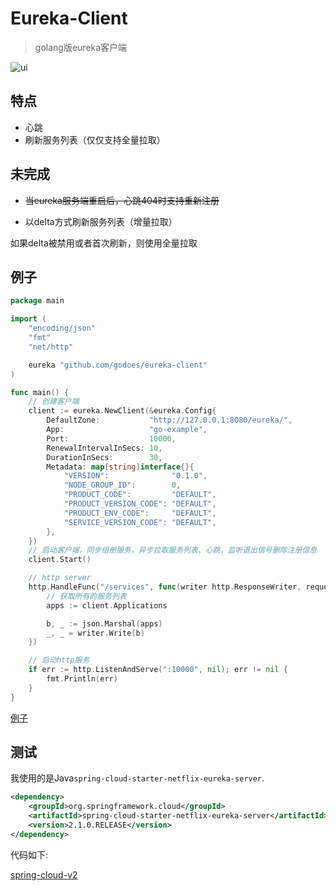 # Eureka-Client

> golang版eureka客户端

![ui](./doc/eureka-server.jpg)

## 特点

* 心跳
* 刷新服务列表（仅仅支持全量拉取）

## 未完成

* ~~当eureka服务端重启后，心跳404时支持重新注册~~

* 以delta方式刷新服务列表（增量拉取）

如果delta被禁用或者首次刷新，则使用全量拉取

## 例子

```go
package main

import (
	"encoding/json"
	"fmt"
	"net/http"

	eureka "github.com/godoes/eureka-client"
)

func main() {
	// 创建客户端
	client := eureka.NewClient(&eureka.Config{
		DefaultZone:           "http://127.0.0.1:8080/eureka/",
		App:                   "go-example",
		Port:                  10000,
		RenewalIntervalInSecs: 10,
		DurationInSecs:        30,
		Metadata: map[string]interface{}{
			"VERSION":              "0.1.0",
			"NODE_GROUP_ID":        0,
			"PRODUCT_CODE":         "DEFAULT",
			"PRODUCT_VERSION_CODE": "DEFAULT",
			"PRODUCT_ENV_CODE":     "DEFAULT",
			"SERVICE_VERSION_CODE": "DEFAULT",
		},
	})
	// 启动客户端，同步组册服务，异步拉取服务列表、心跳，监听退出信号删除注册信息
	client.Start()

	// http server
	http.HandleFunc("/services", func(writer http.ResponseWriter, request *http.Request) {
		// 获取所有的服务列表
		apps := client.Applications

		b, _ := json.Marshal(apps)
		_, _ = writer.Write(b)
	})

	// 启动http服务
	if err := http.ListenAndServe(":10000", nil); err != nil {
		fmt.Println(err)
	}
}
```

[例子](./examples/main.go)

## 测试

我使用的是Java`spring-cloud-starter-netflix-eureka-server`.

```xml
<dependency>
    <groupId>org.springframework.cloud</groupId>
    <artifactId>spring-cloud-starter-netflix-eureka-server</artifactId>
    <version>2.1.0.RELEASE</version>
</dependency>
```

代码如下:

[spring-cloud-v2](https://github.com/xuanbo/spring-cloud-v2)